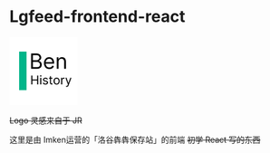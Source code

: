 # Lgfeed-frontend-react

<div style="width: 120px">

![](./public/logo.png)

</div>

~~Logo 灵感来自于 JR~~

这里是由 Imken运营的「洛谷犇犇保存站」的前端 ~~初学 React 写的东西~~
